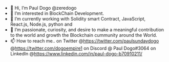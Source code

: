 - 👋 Hi, I’m Paul Dogo @zeredogo
- 👀 I’m interested in BlockChain Development.
- 🌱 I’m currently working with Solidity smart Contract, JavaScript, React.js, Node.js, python and
- 💞️ I’m passionate, curiosity, and desire to make a meaningful contribution to the world and growth the Blockchain cummunity around the World.
- 📫 How to reach me.. on Twitter @https://twitter.com/paulsundaydogo @https://twitter.com/dogoempire1 
     on Discord @ Paul Dogo#3064 on LinkedIn @https://www.linkedin.com/in/paul-dogo-b70910211/

<!---
zeredogo/zeredogo is a ✨ special ✨ repository because its `README.md` (this file) appears on your GitHub profile.
You can click the Preview link to take a look at your changes.
--->
